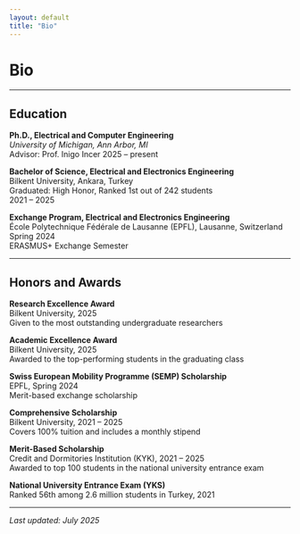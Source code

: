 ```yaml
---
layout: default
title: "Bio"
---
```


# Bio
---

## Education

**Ph.D., Electrical and Computer Engineering**  
_University of Michigan, Ann Arbor, MI_  
Advisor: Prof. Inigo Incer 
2025 – present  

**Bachelor of Science, Electrical and Electronics Engineering**  
Bilkent University, Ankara, Turkey  
Graduated: High Honor, Ranked 1st out of 242 students  
2021 – 2025  

**Exchange Program, Electrical and Electronics Engineering**  
École Polytechnique Fédérale de Lausanne (EPFL), Lausanne, Switzerland  
Spring 2024  
ERASMUS+ Exchange Semester

---

## Honors and Awards

**Research Excellence Award**  
Bilkent University, 2025  
Given to the most outstanding undergraduate researchers

**Academic Excellence Award**  
Bilkent University, 2025  
Awarded to the top-performing students in the graduating class

**Swiss European Mobility Programme (SEMP) Scholarship**  
EPFL, Spring 2024  
Merit-based exchange scholarship

**Comprehensive Scholarship**  
Bilkent University, 2021 – 2025  
Covers 100% tuition and includes a monthly stipend

**Merit-Based Scholarship**  
Credit and Dormitories Institution (KYK), 2021 – 2025  
Awarded to top 100 students in the national university entrance exam

**National University Entrance Exam (YKS)**  
Ranked 56th among 2.6 million students in Turkey, 2021

---

_Last updated: July 2025_
